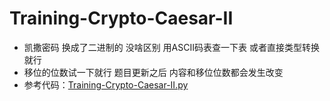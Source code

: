 # Training-Crypto-Caesar-II

* 凯撒密码 换成了二进制的 没啥区别 用ASCII码表查一下表 或者直接类型转换就行
* 移位的位数试一下就行 题目更新之后 内容和移位位数都会发生改变
* 参考代码：[Training-Crypto-Caesar-II.py](../Scripts/Training-Crypto-Caesar-II.py)